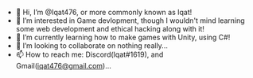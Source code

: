 - 👋 Hi, I’m @Iqat476, or more commonly known as Iqat!
- 👀 I’m interested in Game devlopment, though I wouldn't mind learning some web development and ethical hacking along with it!
- 🌱 I’m currently learning how to make games with Unity, using C#!
- 💞️ I’m looking to collaborate on nothing really...
- 📫 How to reach me: Discord(Iqat#1619), and Gmail(iqat476@gmail.com)...

<!---
Iqat476/Iqat476 is a ✨ special ✨ repository because its `README.md` (this file) appears on your GitHub profile.
You can click the Preview link to take a look at your changes.
--->
